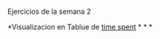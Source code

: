 Ejercicios de la semana 2

*Visualizacion en Tablue de [time spent](https://estebanotero.github.io/infovis/s1/tableau.html)
*
*
*

